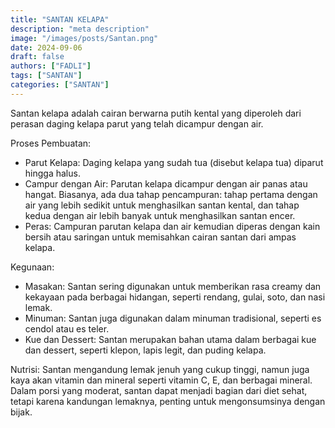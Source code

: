 ```yaml
---
title: "SANTAN KELAPA"
description: "meta description"
image: "/images/posts/Santan.png"
date: 2024-09-06
draft: false
authors: ["FADLI"]
tags: ["SANTAN"]
categories: ["SANTAN"]
---
```


Santan kelapa adalah cairan berwarna putih kental yang diperoleh dari perasan daging kelapa parut yang telah dicampur dengan air.

Proses Pembuatan:

- Parut Kelapa: Daging kelapa yang sudah tua (disebut kelapa tua) diparut hingga halus.
- Campur dengan Air: Parutan kelapa dicampur dengan air panas atau hangat. Biasanya, ada dua tahap pencampuran: tahap pertama dengan air yang lebih sedikit untuk menghasilkan santan kental, dan tahap kedua dengan air lebih banyak untuk menghasilkan santan encer.
- Peras: Campuran parutan kelapa dan air kemudian diperas dengan kain bersih atau saringan untuk memisahkan cairan santan dari ampas kelapa.

Kegunaan:

- Masakan: Santan sering digunakan untuk memberikan rasa creamy dan kekayaan pada berbagai hidangan, seperti rendang, gulai, soto, dan nasi lemak.
- Minuman: Santan juga digunakan dalam minuman tradisional, seperti es cendol atau es teler.
- Kue dan Dessert: Santan merupakan bahan utama dalam berbagai kue dan dessert, seperti klepon, lapis legit, dan puding kelapa.

Nutrisi: Santan mengandung lemak jenuh yang cukup tinggi, namun juga kaya akan vitamin dan mineral seperti vitamin C, E, dan berbagai mineral. Dalam porsi yang moderat, santan dapat menjadi bagian dari diet sehat, tetapi karena kandungan lemaknya, penting untuk mengonsumsinya dengan bijak.
